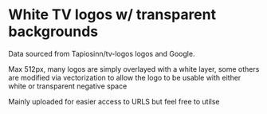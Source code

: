 
<h1>White TV logos w/ transparent backgrounds</h1>

Data sourced from Tapiosinn/tv-logos logos and Google.

Max 512px, many logos are simply overlayed with a white layer, some others are modified via vectorization to allow the logo to be usable with either white or transparent negative space

Mainly uploaded for easier access to URLS but feel free to utilse